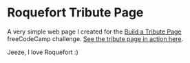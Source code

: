 # Roquefort Tribute Page

A very simple web page I created for the [Build a Tribute Page](https://www.freecodecamp.org/learn/responsive-web-design/responsive-web-design-projects/build-a-tribute-page) freeCodeCamp challenge. [See the tribute page in action here](https://roquefort-tribute.netlify.app/).

Jeeze, I love Roquefort :)
